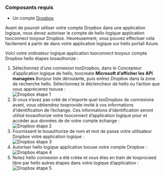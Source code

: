 ### <a name="prerequisites"></a>Composants requis
* Un compte [Dropbox](https://www.Dropbox.com/) 

Avant de pouvoir utiliser votre compte Dropbox dans une application logique, vous devez autoriser le compte de hello logique application tooconnect tooyour Dropbox. Heureusement, vous pouvez effectuer cela facilement à partir de dans votre application logique sur hello portail Azure. 

Voici votre ordinateur logique application tooconnect tooyour compte Dropbox hello étapes tooauthorize :

1. Sélectionnez d’une connexion tooDropbox, dans le Concepteur d’application logique de hello, toocreate **Microsoft d’afficher les API managées** Bonjour liste déroulante, puis entrez *Dropbox* dans la zone de recherche hello. Sélectionnez le déclencheur de hello ou l’action que vous apprécierez toouse :  
   ![Dropbox étape 1](./media/connectors-create-api-dropbox/dropbox-1.png)
2. Si vous n’avez pas créé de n’importe quel tooDropbox de connexions avant, vous obtiendrez tooprovide invité à vos informations d’identification de l’échange. Ces informations d’identification seront utilisé tooauthorize votre tooconnect d’application logique pour et accéder aux données de de votre compte échange :  
   ![Dropbox étape 2](./media/connectors-create-api-dropbox/dropbox-2.png)
3. Fournissent le tooauthorize de nom et mot de passe votre utilisateur Dropbox votre application logique :  
   ![Dropbox étape 3](./media/connectors-create-api-dropbox/dropbox-3.png)   
4. Autoriser hello logique application toouse votre compte Dropbox :  
   ![Dropbox étape 4](./media/connectors-create-api-dropbox/dropbox-4.png)
5. Notez hello connexion a été créée et vous êtes en train de tooproceed libre par hello autres étapes dans votre logique d’application :  
   ![Dropbox étape 5](./media/connectors-create-api-dropbox/dropbox-5.png)   

